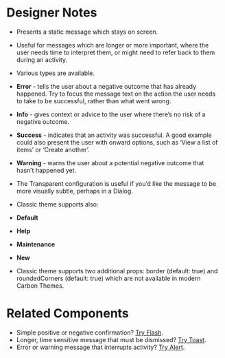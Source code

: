 # Designer Notes

- Presents a static message which stays on screen.
- Useful for messages which are longer or more important, where the user needs time to interpret them, or might need to refer back to them during an activity.
- Various types are available.
- **Error** - tells the user about a negative outcome that has already happened. Try to focus the message text on the action the user needs to take to be successful, rather than what went wrong.
- **Info** - gives context or advice to the user where there’s no risk of a negative outcome.
- **Success** - indicates that an activity was successful. A good example could also present the user with onward options, such as ‘View a list of items’ or ‘Create another’.
- **Warning** - warns the user about a potential negative outcome that hasn’t happened yet.
- The Transparent configuration is useful if you’d like the message to be more visually subtle, perhaps in a Dialog.

- Classic theme supports also:
- **Default**
- **Help**
- **Maintenance**
- **New**
- Classic theme supports two additional props: border (default: true) and roundedCorners (default: true) which are not available in modern Carbon Themes.

# Related Components

- Simple positive or negative confirmation? [Try Flash](/components/flash "Flash").
- Longer, time sensitive message that must be dismissed? [Try Toast](/components/toast "Toast").
- Error or warning message that interrupts activity? [Try Alert](/components/alert "Alert").
